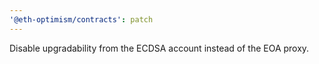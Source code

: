 ```yaml
---
'@eth-optimism/contracts': patch
---
```


Disable upgradability from the ECDSA account instead of the EOA proxy.
